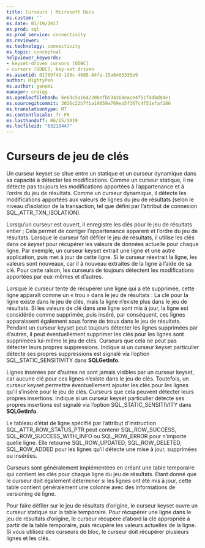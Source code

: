 ```yaml
---
title: Curseurs | Microsoft Docs
ms.custom: ''
ms.date: 01/19/2017
ms.prod: sql
ms.prod_service: connectivity
ms.reviewer: ''
ms.technology: connectivity
ms.topic: conceptual
helpviewer_keywords:
- keyset-driven cursors [ODBC]
- cursors [ODBC], key-set driven
ms.assetid: 01769f43-1d9c-4685-84fa-15a6465335e9
author: MightyPen
ms.author: genemi
manager: craigg
ms.openlocfilehash: be6dc5a164220befb534368eace4f51f4dbd84e1
ms.sourcegitcommit: 3026c22b7fba19059a769ea5f367c4f51efaf286
ms.translationtype: MT
ms.contentlocale: fr-FR
ms.lasthandoff: 06/15/2019
ms.locfileid: "63213447"
---
```

# <a name="keyset-driven-cursors"></a>Curseurs de jeu de clés
Un curseur keyset se situe entre un statique et un curseur dynamique dans sa capacité à détecter les modifications. Comme un curseur statique, il ne détecte pas toujours les modifications apportées à l’appartenance et à l’ordre du jeu de résultats. Comme un curseur dynamique, il détecte les modifications apportées aux valeurs de lignes du jeu de résultats (selon le niveau d’isolation de la transaction, tel que défini par l’attribut de connexion SQL_ATTR_TXN_ISOLATION).  
  
 Lorsqu’un curseur est ouvert, il enregistre les clés pour le jeu de résultats entier ; Cela permet de corriger l’appartenance apparent et l’ordre du jeu de résultats. Lorsque le curseur fait défiler le jeu de résultats, il utilise les clés dans ce *keyset* pour récupérer les valeurs de données actuelle pour chaque ligne. Par exemple, un curseur keyset extrait une ligne et une autre application, puis met à jour de cette ligne. Si le curseur réextrait la ligne, les valeurs sont nouveaux, car il à nouveau extraites de la ligne à l’aide de sa clé. Pour cette raison, les curseurs de toujours détectent les modifications apportées par eux-mêmes et d’autres.  
  
 Lorsque le curseur tente de récupérer une ligne qui a été supprimée, cette ligne apparaît comme un « trou » dans le jeu de résultats : La clé pour la ligne existe dans le jeu de clés, mais la ligne n’existe plus dans le jeu de résultats. Si les valeurs de clé dans une ligne sont mis à jour, la ligne est considérée comme supprimée, puis inséré, par conséquent, ces lignes apparaissent également sous forme de trous dans le jeu de résultats. Pendant un curseur keyset peut toujours détecter les lignes supprimées par d’autres, il peut éventuellement supprimer les clés pour les lignes sont supprimées lui-même le jeu de clés. Curseurs que cela ne peut pas détecter leurs propres suppressions. Indique si un curseur keyset particulier détecte ses propres suppressions est signalé via l’option SQL_STATIC_SENSITIVITY dans **SQLGetInfo**.  
  
 Lignes insérées par d’autres ne sont jamais visibles par un curseur keyset, car aucune clé pour ces lignes n’existe dans le jeu de clés. Toutefois, un curseur keyset permettre éventuellement ajouter les clés pour les lignes qu’il s’insère pour le jeu de clés. Curseurs que cela peuvent détecter leurs propres insertions. Indique si un curseur keyset particulier détecte ses propres insertions est signalé via l’option SQL_STATIC_SENSITIVITY dans **SQLGetInfo**.  
  
 Le tableau d’état de ligne spécifié par l’attribut d’instruction SQL_ATTR_ROW_STATUS_PTR peut contenir SQL_ROW_SUCCESS, SQL_ROW_SUCCESS_WITH_INFO ou SQL_ROW_ERROR pour n’importe quelle ligne. Elle retourne SQL_ROW_UPDATED, SQL_ROW_DELETED, SQL_ROW_ADDED pour les lignes qu’il détecte une mise à jour, supprimées ou insérées.  
  
 Curseurs sont généralement implémentées en créant une table temporaire qui contient les clés pour chaque ligne du jeu de résultats. Étant donné que le curseur doit également déterminer si les lignes ont été mis à jour, cette table contient généralement une colonne avec des informations de versioning de ligne.  
  
 Pour faire défiler sur le jeu de résultats d’origine, le curseur keyset ouvre un curseur statique sur la table temporaire. Pour récupérer une ligne dans le jeu de résultats d’origine, le curseur récupère d’abord la clé appropriée à partir de la table temporaire, puis récupère les valeurs actuelles de la ligne. Si vous utilisez des curseurs de bloc, le curseur doit récupérer plusieurs lignes et les clés.
